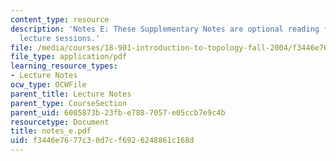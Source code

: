```yaml
---
content_type: resource
description: 'Notes E: These Supplementary Notes are optional reading for the corresponding
  lecture sessions.'
file: /media/courses/18-901-introduction-to-topology-fall-2004/f3446e7677c30d7cf6926248861c168d_notes_e.pdf
file_type: application/pdf
learning_resource_types:
- Lecture Notes
ocw_type: OCWFile
parent_title: Lecture Notes
parent_type: CourseSection
parent_uid: 6005873b-23fb-e788-7057-e05ccb7e9c4b
resourcetype: Document
title: notes_e.pdf
uid: f3446e76-77c3-0d7c-f692-6248861c168d
---
```

